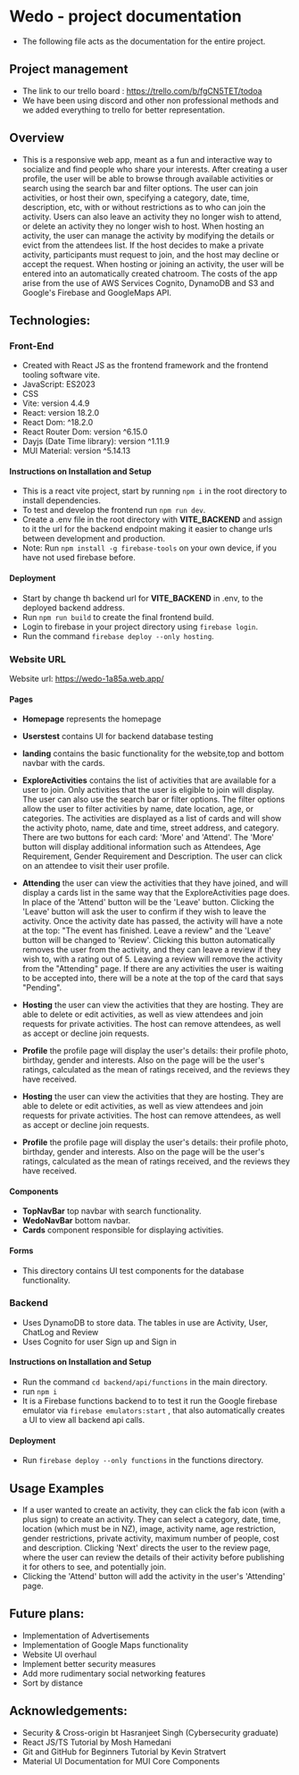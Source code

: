 # Wedo - project documentation

- The following file acts as the documentation for the entire project.

## Project management

- The link to our trello board : https://trello.com/b/fgCN5TET/todoa
- We have been using discord and other non professional methods and we added everything to trello for better representation.

## Overview

- This is a responsive web app, meant as a fun and interactive way to socialize and find people who share your interests. After creating a user profile, the user will be able to browse through available activities or search using the search bar and filter options. The user can join activities, or host their own, specifying a category, date, time, description, etc, with or without restrictions as to who can join the activity.
  Users can also leave an activity they no longer wish to attend, or delete an activity they no longer wish to host. When hosting an activity, the user can manage the activity by modifying the details or evict from the attendees list. If the host decides to make a private activity, participants must request to join, and the host may decline or accept the request. When hosting or joining an activity, the user will be entered into an automatically created chatroom. The costs of the app arise from the use of AWS Services Cognito, DynamoDB and S3 and Google's Firebase and GoogleMaps API.

## Technologies:

### Front-End

- Created with React JS as the frontend framework and the frontend tooling software vite.
- JavaScript: ES2023
- CSS
- Vite: version 4.4.9
- React: version 18.2.0
- React Dom: ^18.2.0
- React Router Dom: version ^6.15.0
- Dayjs (Date Time library): version ^1.11.9
- MUI Material: version ^5.14.13

#### Instructions on Installation and Setup

- This is a react vite project, start by running `npm i` in the root directory to install dependencies.
- To test and develop the frontend run `npm run dev`.
- Create a .env file in the root directory with **VITE_BACKEND** and assign to it the url for the backend endpoint making it easier to change urls between development and production.
- Note: Run `npm install -g firebase-tools` on your own device, if you have not used firebase before.

#### Deployment

- Start by change th backend url for **VITE_BACKEND** in .env, to the deployed backend address.
- Run `npm run build` to create the final frontend build.
- Login to firebase in your project directory using `firebase login`.
- Run the command `firebase deploy --only hosting`.

### Website URL

Website url: https://wedo-1a85a.web.app/

#### Pages

- **Homepage** represents the homepage
- **Userstest** contains UI for backend database testing
- **landing** contains the basic functionality for the website,top and bottom navbar with the cards.
- **ExploreActivities** contains the list of activities that are available for a user to join. Only activities that the user is eligible to join will display. The user can also use the search bar or filter options. The filter options allow the user to filter activities by name, date location, age, or categories. The activities are displayed as a list of cards and will show the activity photo, name, date and time, street address, and category. There are two buttons for each card: 'More' and 'Attend'. The 'More' button will display additional information such as Attendees, Age Requirement, Gender Requirement and Description. The user can click on an attendee to visit their user profile.
- **Attending** the user can view the activities that they have joined, and will display a cards list in the same way that the ExploreActivities page does. In place of the 'Attend' button will be the 'Leave' button. Clicking the 'Leave' button will ask the user to confirm if they wish to leave the activity. Once the activity date has passed, the activity will have a note at the top: "The event has finished. Leave a review" and the 'Leave' button will be changed to 'Review'. Clicking this button automatically removes the user from the activity, and they can leave a review if they wish to, with a rating out of 5. Leaving a review will remove the activity from the "Attending" page. If there are any activities the user is waiting to be accepted into, there will be a note at the top of the card that says "Pending".
- **Hosting** the user can view the activities that they are hosting. They are able to delete or edit activities, as well as view attendees and join requests for private activities. The host can remove attendees, as well as accept or decline join requests.
- **Profile** the profile page will display the user's details: their profile photo, birthday, gender and interests. Also on the page will be the user's ratings, calculated as the mean of ratings received, and the reviews they have received.

- **Hosting** the user can view the activities that they are hosting. They are able to delete or edit activities, as well as view attendees and join requests for private activities. The host can remove attendees, as well as accept or decline join requests.
- **Profile** the profile page will display the user's details: their profile photo, birthday, gender and interests. Also on the page will be the user's ratings, calculated as the mean of ratings received, and the reviews they have received.

#### Components

- **TopNavBar** top navbar with search functionality.
- **WedoNavBar** bottom navbar.
- **Cards** component responsible for displaying activities.

#### Forms

- This directory contains UI test components for the database functionality.

### Backend

- Uses DynamoDB to store data. The tables in use are Activity, User, ChatLog and Review
- Uses Cognito for user Sign up and Sign in

#### Instructions on Installation and Setup

- Run the command `cd backend/api/functions` in the main directory.
- run `npm i`
- It is a Firebase functions backend to to test it run the Google firebase emulator via `firebase emulators:start` , that also automatically creates a UI to view all backend api calls.

#### Deployment

- Run `firebase deploy --only functions` in the functions directory.

## Usage Examples

- If a user wanted to create an activity, they can click the fab icon (with a plus sign) to create an activity. They can select a category, date, time, location (which must be in NZ), image, activity name, age restriction, gender restrictions, private activity, maximum number of people, cost and description. Clicking 'Next' directs the user to the review page, where the user can review the details of their activity before publishing it for others to see, and potentially join.
- Clicking the 'Attend' button will add the activity in the user's 'Attending' page.

## Future plans:

- Implementation of Advertisements
- Implementation of Google Maps functionality
- Website UI overhaul
- Implement better security measures
- Add more rudimentary social networking features
- Sort by distance

## Acknowledgements:

- Security & Cross-origin bt Hasranjeet Singh (Cybersecurity graduate)
- React JS/TS Tutorial by Mosh Hamedani
- Git and GitHub for Beginners Tutorial by Kevin Stratvert
- Material UI Documentation for MUI Core Components
